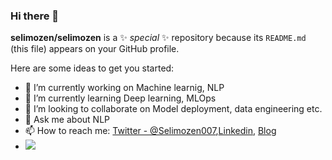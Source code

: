 ### Hi there 👋


**selimozen/selimozen** is a ✨ _special_ ✨ repository because its `README.md` (this file) appears on your GitHub profile.

Here are some ideas to get you started:

- 🔭 I’m currently working on Machine learnig, NLP
- 🌱 I’m currently learning Deep learning, MLOps
- 👯 I’m looking to collaborate on Model deployment, data engineering etc.
- 💬 Ask me about NLP
- 📫 How to reach me: [Twitter - @Selimozen007](https://twitter.com/Selimozen007),[Linkedin](https://www.linkedin.com/in/selim-%C3%B6zen-496527142/), [Blog](https://www.datasciencearth.com/uyeler/mustafaselim/)
- <img src="https://github-readme-stats.vercel.app/api?username=selimozen&&show_icons=true&title_color=ffffff&icon_color=bb2acf&text_color=daf7dc&bg_color=151515">
